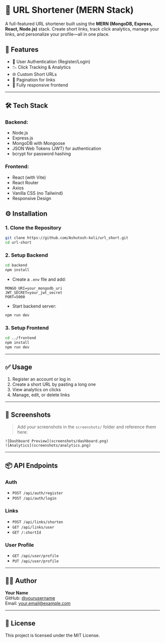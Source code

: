 # 🔗 URL Shortener (MERN Stack)

A full-featured URL shortener built using the **MERN (MongoDB, Express, React, Node.js)** stack. Create short links, track click analytics, manage your links, and personalize your profile—all in one place.

## 🚀 Features

- 🔐 User Authentication (Register/Login)
- 📉 Click Tracking & Analytics
- 🌐 Custom Short URLs
- 📄 Pagination for links
- 📱 Fully responsive frontend

---

## 🛠️ Tech Stack

### Backend:
- Node.js
- Express.js
- MongoDB with Mongoose
- JSON Web Tokens (JWT) for authentication
- bcrypt for password hashing

### Frontend:
- React (with Vite)
- React Router
- Axios
- Vanilla CSS (no Tailwind)
- Responsive Design

## ⚙️ Installation

### 1. Clone the Repository
```bash
git clone https://github.com/Ashutosh-koli/url_short.git
cd url-short
```

### 2. Setup Backend
```bash
cd backend
npm install
```

- Create a `.env` file and add:
```
MONGO_URI=your_mongodb_uri
JWT_SECRET=your_jwt_secret
PORT=5000
```

- Start backend server:
```bash
npm run dev
```

### 3. Setup Frontend
```bash
cd ../frontend
npm install
npm run dev
```

---

## ✅ Usage

1. Register an account or log in
2. Create a short URL by pasting a long one
3. View analytics on clicks
4. Manage, edit, or delete links
---

## 📸 Screenshots

> Add your screenshots in the `screenshots/` folder and reference them here:

```
![Dashboard Preview](screenshots/dashboard.png)
![Analytics](screenshots/analytics.png)
```

---

## 📦 API Endpoints

### Auth
- `POST /api/auth/register`
- `POST /api/auth/login`

### Links
- `POST /api/links/shorten`
- `GET /api/links/user`
- `GET /:shortId`

### User Profile
- `GET /api/user/profile`
- `PUT /api/user/profile`

---

## 🧑‍💻 Author

**Your Name**  
GitHub: [@yourusername](https://github.com/yourusername)  
Email: your.email@example.com

---

## 📄 License

This project is licensed under the MIT License.
